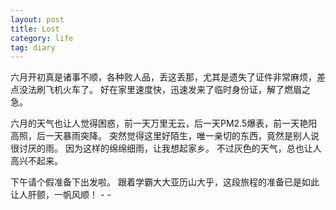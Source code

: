 ```yaml
---
layout: post
title: Lost
category: life
tag: diary
---
```



六月开初真是诸事不顺，各种败人品，丢这丢那，尤其是遗失了证件非常麻烦，差点没法刷飞机火车了。
好在家里速度快，迅速发来了临时身份证，解了燃眉之急。

六月的天气也让人觉得困惑，前一天万里无云，后一天PM2.5爆表，前一天艳阳高照，后一天暴雨突降。
突然觉得这里好陌生，唯一亲切的东西，竟然是别人说很讨厌的雨。
因为这样的绵绵细雨，让我想起家乡。
不过灰色的天气，总也让人高兴不起来。

下午请个假准备下出发啦。
跟着学霸大大亚历山大乎，这段旅程的准备已是如此让人肝颤，一帆风顺！ - -
